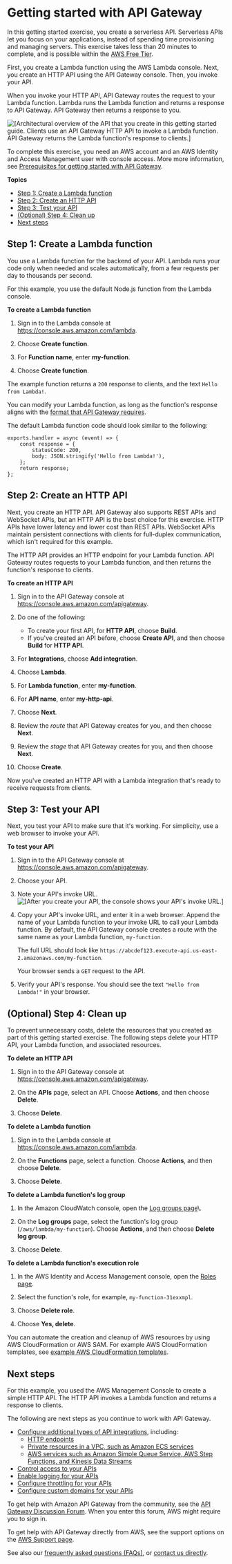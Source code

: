 # Getting started with API Gateway<a name="getting-started"></a>

In this getting started exercise, you create a serverless API\. Serverless APIs let you focus on your applications, instead of spending time provisioning and managing servers\. This exercise takes less than 20 minutes to complete, and is possible within the [AWS Free Tier](http://aws.amazon.com/free)\.

First, you create a Lambda function using the AWS Lambda console\. Next, you create an HTTP API using the API Gateway console\. Then, you invoke your API\.

When you invoke your HTTP API, API Gateway routes the request to your Lambda function\. Lambda runs the Lambda function and returns a response to API Gateway\. API Gateway then returns a response to you\.

![\[Architectural overview of the API that you create in this getting started guide. Clients use an API Gateway HTTP API to invoke a Lambda function. API Gateway returns the Lambda function's response to clients.\]](http://docs.aws.amazon.com/apigateway/latest/developerguide/images/getting-started-overview.png)

To complete this exercise, you need an AWS account and an AWS Identity and Access Management user with console access\. More more information, see [Prerequisites for getting started with API Gateway](setting-up.md)\.

**Topics**
+ [Step 1: Create a Lambda function](#getting-started-create-function)
+ [Step 2: Create an HTTP API](#getting-started-create-api)
+ [Step 3: Test your API](#getting-started-invoke-api)
+ [\(Optional\) Step 4: Clean up](#getting-started-cleanup)
+ [Next steps](#getting-started-next-steps)

## Step 1: Create a Lambda function<a name="getting-started-create-function"></a>

You use a Lambda function for the backend of your API\. Lambda runs your code only when needed and scales automatically, from a few requests per day to thousands per second\.

For this example, you use the default Node\.js function from the Lambda console\.

**To create a Lambda function**

1. Sign in to the Lambda console at [https://console\.aws\.amazon\.com/lambda](https://console.aws.amazon.com/lambda)\.

1. Choose **Create function**\.

1. For **Function name**, enter **my\-function**\.

1. Choose **Create function**\.

The example function returns a `200` response to clients, and the text `Hello from Lambda!`\.

You can modify your Lambda function, as long as the function's response aligns with the [format that API Gateway requires](http-api-develop-integrations-lambda.md#http-api-develop-integrations-lambda.response)\.

The default Lambda function code should look similar to the following:

```
exports.handler = async (event) => {
    const response = {
        statusCode: 200,
        body: JSON.stringify('Hello from Lambda!'),
    };
    return response;
};
```

## Step 2: Create an HTTP API<a name="getting-started-create-api"></a>

Next, you create an HTTP API\. API Gateway also supports REST APIs and WebSocket APIs, but an HTTP API is the best choice for this exercise\. HTTP APIs have lower latency and lower cost than REST APIs\. WebSocket APIs maintain persistent connections with clients for full\-duplex communication, which isn't required for this example\.

The HTTP API provides an HTTP endpoint for your Lambda function\. API Gateway routes requests to your Lambda function, and then returns the function's response to clients\.



**To create an HTTP API**

1. Sign in to the API Gateway console at [https://console\.aws\.amazon\.com/apigateway](https://console.aws.amazon.com/apigateway)\.

1. Do one of the following:
   + To create your first API, for **HTTP API**, choose **Build**\.
   + If you've created an API before, choose **Create API**, and then choose **Build** for **HTTP API**\.

1. For **Integrations**, choose **Add integration**\.

1. Choose **Lambda**\.

1. For **Lambda function**, enter **my\-function**\.

1. For **API name**, enter **my\-http\-api**\.

1. Choose **Next**\.

1. Review the *route* that API Gateway creates for you, and then choose **Next**\.

1. Review the *stage* that API Gateway creates for you, and then choose **Next**\.

1. Choose **Create**\.

Now you've created an HTTP API with a Lambda integration that's ready to receive requests from clients\.

## Step 3: Test your API<a name="getting-started-invoke-api"></a>

Next, you test your API to make sure that it's working\. For simplicity, use a web browser to invoke your API\.

**To test your API**

1. Sign in to the API Gateway console at [https://console\.aws\.amazon\.com/apigateway](https://console.aws.amazon.com/apigateway)\.

1. Choose your API\.

1. Note your API's invoke URL\.  
![\[After you create your API, the console shows your API's invoke URL.\]](http://docs.aws.amazon.com/apigateway/latest/developerguide/images/getting-started-invoke-url.png)

1. Copy your API's invoke URL, and enter it in a web browser\. Append the name of your Lambda function to your invoke URL to call your Lambda function\. By default, the API Gateway console creates a route with the same name as your Lambda function, `my-function`\. 

   The full URL should look like `https://abcdef123.execute-api.us-east-2.amazonaws.com/my-function`\. 

   Your browser sends a `GET` request to the API\.

1. Verify your API's response\. You should see the text `"Hello from Lambda!"` in your browser\.

## \(Optional\) Step 4: Clean up<a name="getting-started-cleanup"></a>

To prevent unnecessary costs, delete the resources that you created as part of this getting started exercise\. The following steps delete your HTTP API, your Lambda function, and associated resources\.

**To delete an HTTP API**

1. Sign in to the API Gateway console at [https://console\.aws\.amazon\.com/apigateway](https://console.aws.amazon.com/apigateway)\.

1. On the **APIs** page, select an API\. Choose **Actions**, and then choose **Delete**\.

1. Choose **Delete**\.

**To delete a Lambda function**

1. Sign in to the Lambda console at [https://console\.aws\.amazon\.com/lambda](https://console.aws.amazon.com/lambda)\.

1. On the **Functions** page, select a function\. Choose **Actions**, and then choose **Delete**\.

1. Choose **Delete**\.

**To delete a Lambda function's log group**

1. In the Amazon CloudWatch console, open the [Log groups page](https://console.aws.amazon.com/cloudwatch/home#logs:)\.

1. On the **Log groups** page, select the function's log group \(`/aws/lambda/my-function`\)\. Choose **Actions**, and then choose **Delete log group**\.

1. Choose **Delete**\.

**To delete a Lambda function's execution role**

1. In the AWS Identity and Access Management console, open the [Roles page](https://console.aws.amazon.com/iam/home?#/roles)\.

1. Select the function's role, for example, `my-function-31exxmpl`\.

1. Choose **Delete role**\.

1. Choose **Yes, delete**\.

You can automate the creation and cleanup of AWS resources by using AWS CloudFormation or AWS SAM\. For example AWS CloudFormation templates, see [example AWS CloudFormation templates](https://github.com/awsdocs/amazon-api-gateway-developer-guide/tree/main/cloudformation-templates)\.

## Next steps<a name="getting-started-next-steps"></a>

For this example, you used the AWS Management Console to create a simple HTTP API\. The HTTP API invokes a Lambda function and returns a response to clients\.

The following are next steps as you continue to work with API Gateway\.
+ [Configure additional types of API integrations,](http-api-develop-integrations.md) including:
  + [HTTP endpoints](http-api-develop-integrations-http.md)
  + [Private resources in a VPC, such as Amazon ECS services](http-api-develop-integrations-private.md)
  + [AWS services such as Amazon Simple Queue Service, AWS Step Functions, and Kinesis Data Streams](http-api-develop-integrations-aws-services.md)
+ [Control access to your APIs](http-api-access-control.md)
+ [Enable logging for your APIs](http-api-logging.md)
+ [Configure throttling for your APIs](http-api-throttling.md)
+ [Configure custom domains for your APIs](http-api-custom-domain-names.md)

To get help with Amazon API Gateway from the community, see the [API Gateway Discussion Forum](http://forums.aws.amazon.com/forum.jspa?forumID=199)\. When you enter this forum, AWS might require you to sign in\.

To get help with API Gateway directly from AWS, see the support options on the [AWS Support page](http://aws.amazon.com/premiumsupport/)\.

See also our [frequently asked questions \(FAQs\)](http://aws.amazon.com/api-gateway/faqs/), or [contact us directly](http://aws.amazon.com/contact-us/)\.